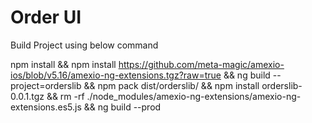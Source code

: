 # Order UI

Build Project using below command

npm install && 
npm install https://github.com/meta-magic/amexio-ios/blob/v5.16/amexio-ng-extensions.tgz?raw=true && 
ng build --project=orderslib && 
npm pack dist/orderslib/ && 
npm install orderslib-0.0.1.tgz  && 
rm -rf ./node_modules/amexio-ng-extensions/amexio-ng-extensions.es5.js && 
ng build --prod
